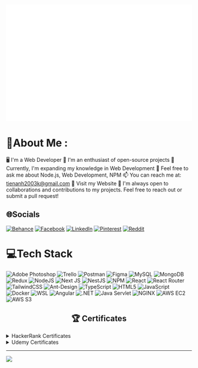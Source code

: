 <a href="#" target="_blank">
    <img src="svg/ntaSVG.svg" width="1200px">
</a>

# 💫About Me :
🖥️ I'm a Web Developer
🌱 I'm an enthusiast of open-source projects
🔭 Currently, I'm expanding my knowledge in Web Development
💬 Feel free to ask me about Node.js, Web Development, NPM
📫 You can reach me at: tienanh2003k@gmail.com
📌 Visit my Website
🤝 I'm always open to collaborations and contributions to my projects. Feel free to reach out or submit a pull request!


## 🌐Socials
[![Behance](https://img.shields.io/badge/Behance-1769ff?logo=behance&logoColor=white)](https://behance.net/ntasports) [![Facebook](https://img.shields.io/badge/Facebook-%231877F2.svg?logo=Facebook&logoColor=white)](https://facebook.com/nguyentienanhfchy/) [![LinkedIn](https://img.shields.io/badge/LinkedIn-%230077B5.svg?logo=linkedin&logoColor=white)](https://linkedin.com/in/ntasports) [![Pinterest](https://img.shields.io/badge/Pinterest-%23E60023.svg?logo=Pinterest&logoColor=white)](https://pinterest.com/ntasports) [![Reddit](https://img.shields.io/badge/Reddit-%23FF4500.svg?logo=Reddit&logoColor=white)](https://reddit.com/user/ntasports) 

# 💻Tech Stack
![Adobe Photoshop](https://img.shields.io/badge/adobephotoshop-%2331A8FF.svg?style=for-the-badge&logo=adobephotoshop&logoColor=white) ![Trello](https://img.shields.io/badge/Trello-%23026AA7.svg?style=for-the-badge&logo=Trello&logoColor=white) ![Postman](https://img.shields.io/badge/Postman-FF6C37?style=for-the-badge&logo=postman&logoColor=white) 	![Figma](https://img.shields.io/badge/figma-%23F24E1E.svg?style=for-the-badge&logo=figma&logoColor=white) ![MySQL](https://img.shields.io/badge/mysql-%2300f.svg?style=for-the-badge&logo=mysql&logoColor=white) ![MongoDB](https://img.shields.io/badge/MongoDB-%234ea94b.svg?style=for-the-badge&logo=mongodb&logoColor=white) ![Redux](https://img.shields.io/badge/redux-%23593d88.svg?style=for-the-badge&logo=redux&logoColor=white) ![NodeJS](https://img.shields.io/badge/node.js-6DA55F?style=for-the-badge&logo=node.js&logoColor=white) ![Next JS](https://img.shields.io/badge/Next-black?style=for-the-badge&logo=next.js&logoColor=white) ![NestJS](https://img.shields.io/badge/nestjs-%23E0234E.svg?style=for-the-badge&logo=nestjs&logoColor=white) ![NPM](https://img.shields.io/badge/NPM-%23000000.svg?style=for-the-badge&logo=npm&logoColor=white) ![React](https://img.shields.io/badge/react-%2320232a.svg?style=for-the-badge&logo=react&logoColor=%2361DAFB) ![React Router](https://img.shields.io/badge/React_Router-CA4245?style=for-the-badge&logo=react-router&logoColor=white) ![TailwindCSS](https://img.shields.io/badge/tailwindcss-%2338B2AC.svg?style=for-the-badge&logo=tailwind-css&logoColor=white) ![Ant-Design](https://img.shields.io/badge/-AntDesign-%230170FE?style=for-the-badge&logo=ant-design&logoColor=white) ![TypeScript](https://img.shields.io/badge/typescript-%23007ACC.svg?style=for-the-badge&logo=typescript&logoColor=white) ![HTML5](https://img.shields.io/badge/html5-%23E34F26.svg?style=for-the-badge&logo=html5&logoColor=white) ![JavaScript](https://img.shields.io/badge/javascript-%23323330.svg?style=for-the-badge&logo=javascript&logoColor=%23F7DF1E)
![Docker](https://img.shields.io/badge/docker-%230db7ed.svg?style=for-the-badge&logo=docker&logoColor=white)
![WSL](https://img.shields.io/badge/WSL2-ubuntu-%23E95420?style=for-the-badge&logo=ubuntu&logoColor=white)
![Angular](https://img.shields.io/badge/angular-%23DD0031.svg?style=for-the-badge&logo=angular&logoColor=white)
![.NET](https://img.shields.io/badge/.NET-512BD4?style=for-the-badge&logo=dotnet&logoColor=white)
![Java Servlet](https://img.shields.io/badge/servlet-%23E44D26.svg?style=for-the-badge&logo=java&logoColor=white)
![NGINX](https://img.shields.io/badge/nginx-%23009639.svg?style=for-the-badge&logo=nginx&logoColor=white)
![AWS EC2](https://img.shields.io/badge/AWS%20EC2-232F3E?style=for-the-badge&logo=amazon-aws&logoColor=white)
![AWS S3](https://img.shields.io/badge/AWS%20S3-569A31?style=for-the-badge&logo=amazon-aws&logoColor=white)



<h2 align="center"> 🏆 Certificates </h2>
<details>
  <summary>HackerRank Certificates</summary>

  <a href="./Certificate/certificate-java-basic.png">
    <img height="100px" width="150px" src="./Certificate/certificate-java-basic.png" alt="Java Basic"/>
  </a>
  <a href="./Certificate/certificate-restapi-inter.png">
    <img height="100px" width="150px" src="./Certificate/certificate-restapi-inter.png" alt="REST API Intermediate"/>
  </a>
  <a href="./Certificate/certificate-sql-basic.png">
    <img height="100px" width="150px" src="./Certificate/certificate-sql-basic.png" alt="SQL Basic"/>
  </a>
  <a href="./Certificate/certificate-sql-inter.png">
    <img height="100px" width="150px" src="./Certificate/certificate-sql-inter.png" alt="SQL Intermediate"/>
  </a>
</details>

<details>
  <summary>Udemy Certificates</summary>

  <a href="./Certificate/certificate-introduce-software-engineer.jpg">
    <img height="100px" width="150px" src="./Certificate/certificate-introduce-software-engineer.jpg" alt="Intro Software Engineer"/>
  </a>
  <a href="./Certificate/24-11-2024.jpg">
    <img height="100px" width="150px" src="./Certificate/24-11-2024.jpg" alt="MongoDB Certificate"/>
  </a>
</details>

---
[![](https://visitcount.itsvg.in/api?id=tienanh2003k@gmail.com&icon=0&color=0)](https://visitcount.itsvg.in)
